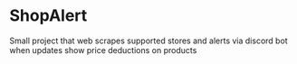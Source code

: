 # ShopAlert
Small project that web scrapes supported stores and alerts via discord bot when updates show price deductions on products
